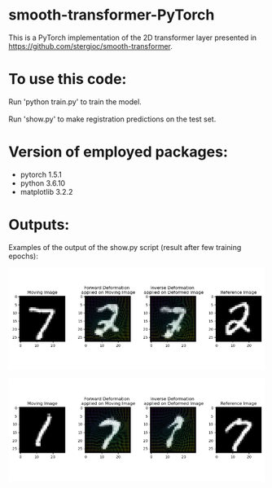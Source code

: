 # smooth-transformer-PyTorch

This is a PyTorch implementation of the 2D transformer layer presented in https://github.com/stergioc/smooth-transformer.

# To use this code:
Run 'python train.py' to train the model.  <br/> <br/>
Run 'show.py' to make registration predictions on the test set.

# Version of employed packages:
- pytorch 1.5.1
- python 3.6.10
- matplotlib 3.2.2

# Outputs:
Examples of the output of the show.py script (result after few training epochs):

![example1](/outputs/example-2d-output_7_2.png) 


![example1](/outputs/example-2d-output_1_7.png)

